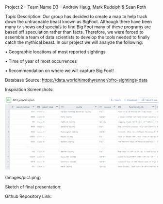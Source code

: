 Project 2 – Team Name D3 – Andrew Haug, Mark Rudolph & Sean Roth

Topic Description:  Our group has decided to create a map to help track down the untraceable beast known as BigFoot. Although there have been many tv shows and specials to find Big Foot many of these programs are based off speculation rather than facts. Therefore, we were forced to assemble a team of data scientists to develop the tools needed to finally catch the mythical beast.  In our project we will analyze the following: 

•	Geographic locations of most reported sightings

•	Time of year of most occurrences 

•	Recommendation on where we will capture Big Foot!

Database Source:   https://data.world/timothyrenner/bfro-sightings-data 
 
Inspiration Screenshots:

![Data](Images/data.png)

(Images/pic1.png)

   

Sketch of final presentation: 

 
Github Repository Link: 
